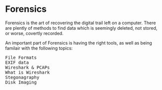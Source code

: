 # Forensics
Forensics is the art of recovering the digital trail left on a computer. There are plently of methods to find data which is seemingly deleted, not stored, or worse, covertly recorded.

An important part of Forensics is having the right tools, as well as being familair with the following topics:

<pre>
File Formats
EXIF data
Wireshark & PCAPs
What is Wireshark
Stegonagraphy
Disk Imaging
  
</pre>
